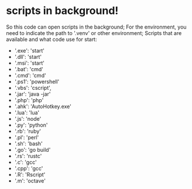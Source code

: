 # scripts in background!
So this code can open scripts in the background;
For the environment, you need to indicate the path to '.venv' or other environment;
Scripts that are available and what code use for start:
- '.exe': 'start'
- '.dll': 'start'
- '.msi': 'start'
- '.bat': 'cmd'
- '.cmd': 'cmd'
- '.ps1': 'powershell'
- '.vbs': 'cscript',
- '.jar': 'java -jar'
- '.php': 'php'
- '.ahk': 'AutoHotkey.exe'
- '.lua': 'lua'
- '.js': 'node'
- '.py': 'python'
- '.rb': 'ruby'
- '.pl': 'perl'
- '.sh': 'bash'
- '.go': 'go build'
- '.rs': 'rustc'
- '.c': 'gcc'
- '.cpp': 'gcc'
- '.R': 'Rscript'
- '.m': 'octave'